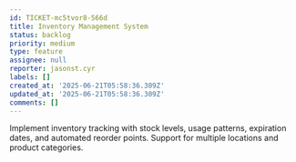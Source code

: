 ```yaml
---
id: TICKET-mc5tvor8-566d
title: Inventory Management System
status: backlog
priority: medium
type: feature
assignee: null
reporter: jasonst.cyr
labels: []
created_at: '2025-06-21T05:58:36.309Z'
updated_at: '2025-06-21T05:58:36.309Z'
comments: []
---
```


Implement inventory tracking with stock levels, usage patterns, expiration dates, and automated reorder points. Support for multiple locations and product categories.